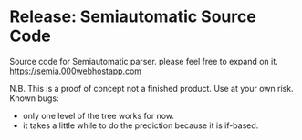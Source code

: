 # Release: Semiautomatic Source Code
Source code for Semiautomatic parser. please feel free to expand on it. https://semia.000webhostapp.com

N.B. This is a proof of concept not a finished product. Use at your own risk.
Known bugs:
- only one level of the tree works for now.
- it takes a little while to do the prediction because it is if-based.
